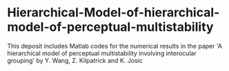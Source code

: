 # Hierarchical-Model-of-hierarchical-model-of-perceptual-multistability
This deposit includes Matlab codes for the numerical results in the paper 'A hierarchical  model of perceptual multistability involving interocular grouping' by Y. Wang, Z. Kilpatrick and K. Josic
